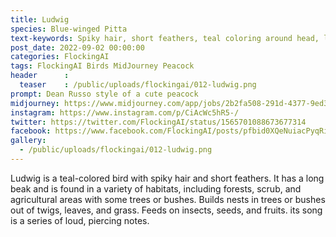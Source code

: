 ```yaml
---
title: Ludwig
species: Blue-winged Pitta
text-keywords: Spiky hair, short feathers, teal coloring around head, long beak 
post_date: 2022-09-02 00:00:00
categories: FlockingAI
tags: FlockingAI Birds MidJourney Peacock
header      :
  teaser    : /public/uploads/flockingai/012-ludwig.png
prompt: Dean Russo style of a cute peacock
midjourney: https://www.midjourney.com/app/jobs/2b2fa508-291d-4377-9ed3-4964ef42c270
instagram: https://www.instagram.com/p/CiAcWc5hR5-/
twitter: https://twitter.com/FlockingAI/status/1565701088673677314
facebook: https://www.facebook.com/FlockingAI/posts/pfbid0XQeNuiacPyqRiXZ7vEySkUbsEeNwgQURPPFGdNThGBms7dCDioh7TgkPTtsYFFyKl
gallery: 
  - /public/uploads/flockingai/012-ludwig.png
---
```


Ludwig is a teal-colored bird with spiky hair and short feathers. It has a long beak and is found in a variety of habitats, including forests, scrub, and agricultural areas with some trees or bushes. Builds nests in trees or bushes out of twigs, leaves, and grass. Feeds on insects, seeds, and fruits. its song is a series of loud, piercing notes.
